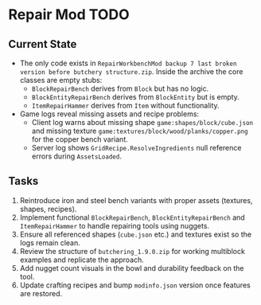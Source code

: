 # Repair Mod TODO

## Current State
- The only code exists in `RepairWorkbenchMod backup 7 last broken version before butchery structure.zip`. Inside the archive the core classes are empty stubs:
  - `BlockRepairBench` derives from `Block` but has no logic.
  - `BlockEntityRepairBench` derives from `BlockEntity` but is empty.
  - `ItemRepairHammer` derives from `Item` without functionality.
- Game logs reveal missing assets and recipe problems:
  - Client log warns about missing shape `game:shapes/block/cube.json` and missing texture `game:textures/block/wood/planks/copper.png` for the copper bench variant.
  - Server log shows `GridRecipe.ResolveIngredients` null reference errors during `AssetsLoaded`.

## Tasks
1. Reintroduce iron and steel bench variants with proper assets (textures, shapes, recipes).
2. Implement functional `BlockRepairBench`, `BlockEntityRepairBench` and `ItemRepairHammer` to handle repairing tools using nuggets.
3. Ensure all referenced shapes (`cube.json` etc.) and textures exist so the logs remain clean.
4. Review the structure of `butchering_1.9.0.zip` for working multiblock examples and replicate the approach.
5. Add nugget count visuals in the bowl and durability feedback on the tool.
6. Update crafting recipes and bump `modinfo.json` version once features are restored.

